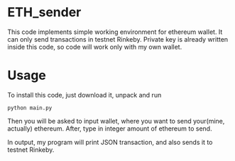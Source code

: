 # ETH_sender
This code implements simple working environment for ethereum wallet. It can only send transactions in testnet Rinkeby. 
Private key is already written inside this code, so code will work only with my own wallet.

# Usage

To install this code, just download it, unpack and run 
```
python main.py
```
Then you will be asked to input wallet, where you want to send your(mine, actually) ethereum. 
After, type in integer amount of ethereum to send.

In output, my program will print JSON transaction, and also sends it to testnet Rinkeby.
